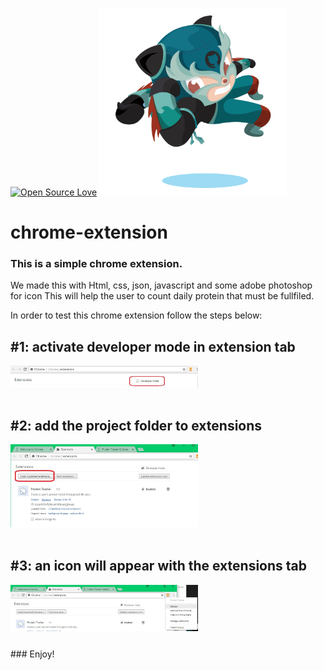 [![Open Source Love](https://badges.frapsoft.com/os/v1/open-source.svg?v=103)](https://github.com/ellerbrock/open-source-badges/)
<img aling="left" width="300" src="ninja.png" alt="ninja" />
# chrome-extension

### This is a simple chrome extension.

We made this with Html, css, json, javascript and some adobe photoshop for icon
This will help the user to count daily protein that must be fullfiled.

In order to test this chrome extension follow the steps below:

## #1: activate developer mode in extension tab
<img aling="left" width="300" src="assets/developer.jpg" alt="clone this repository" />

<br/>
<br/>

## #2: add the project folder to extensions
<img aling="left" width="300" src="assets/load.jpg" alt="clone this repository" />
<br/>
<br/>

## #3: an icon will appear with the extensions tab
<img align="left" width="300" src="assets/icon.jpg" alt="clone this repository" />
<br/>
<br/>
<br/>
<br/>
<br/>
<br/>
### Enjoy!
